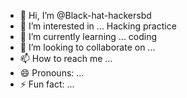 - 👋 Hi, I’m @Black-hat-hackersbd
- 👀 I’m interested in ... Hacking practice
- 🌱 I’m currently learning ... coding
- 💞️ I’m looking to collaborate on ...
- 📫 How to reach me ...
- 😄 Pronouns: ...
- ⚡ Fun fact: ...

<!---
Black-hat-hackersbd/Black-hat-hackersbd is a ✨ special ✨ repository because its `README.md` (this file) appears on your GitHub profile.
You can click the Preview link to take a look at your changes.
--->
